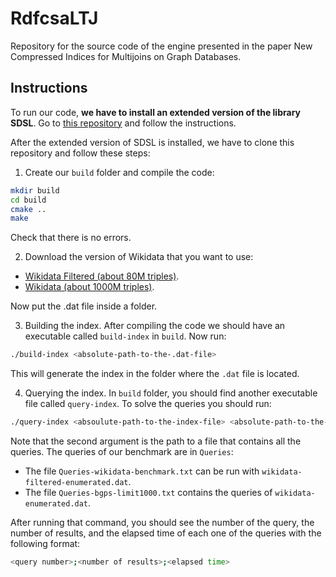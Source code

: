 # RdfcsaLTJ

Repository for the source code of the engine presented in the paper New Compressed Indices for Multijoins on Graph Databases.

## Instructions

To run our code, **we have to install an extended version of the library SDSL**. Go to [this repository](https://github.com/darroyue/sdsl-lite) and follow the instructions.

After the extended version of SDSL is installed, we have to clone this repository and follow these steps:

1. Create our `build` folder and compile the code:
```Bash
mkdir build
cd build
cmake ..
make
```

Check that there is no errors.

2. Download the version of Wikidata that you want to use:

- [Wikidata Filtered (about 80M triples)](https://zenodo.org/records/13141588/files/wikidata-filtered-enumerated.tar.gz?download=1).
- [Wikidata (about 1000M triples)](https://zenodo.org/records/13141588/files/wikidata-ring.tar.gz?download=1).

Now put the .dat file inside a folder.

3. Building the index. After compiling the code we should have an executable called `build-index` in `build`. Now run:

```Bash
./build-index <absolute-path-to-the-.dat-file>
```
  
This will generate the index in the folder where the `.dat` file is located.

4. Querying the index. In `build` folder, you should find another executable file called `query-index`. To solve the queries you should run:

```Bash
./query-index <absoulute-path-to-the-index-file> <absolute-path-to-the-query-file>
```

Note that the second argument is the path to a file that contains all the queries. The queries of our benchmark are in `Queries`:

- The file `Queries-wikidata-benchmark.txt` can be run with `wikidata-filtered-enumerated.dat`.
- The file `Queries-bgps-limit1000.txt` contains the queries of `wikidata-enumerated.dat`.

After running that command, you should see the number of the query, the number of results, and the elapsed time of each one of the queries with the following format:
```Bash
<query number>;<number of results>;<elapsed time>
```
